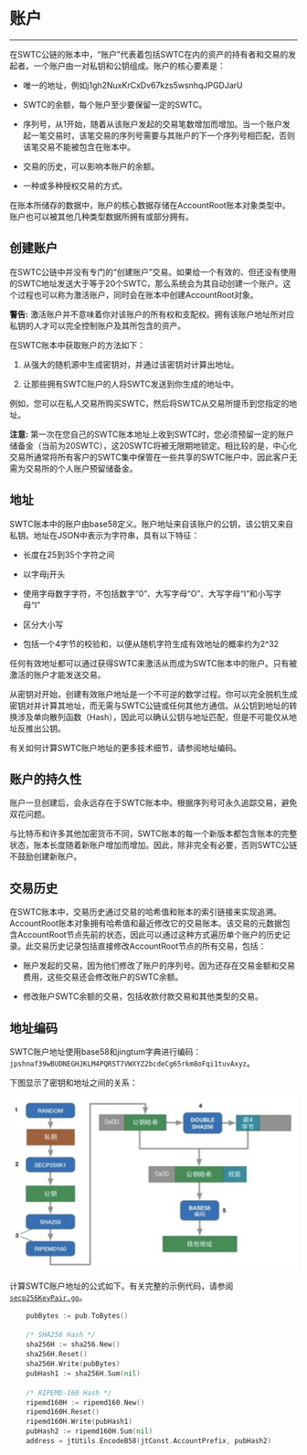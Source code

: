 # 账户

***

在SWTC公链的账本中，“账户”代表着包括SWTC在内的资产的持有者和交易的发起者。一个账户由一对私钥和公钥组成。账户的核心要素是：

- 唯一的地址，例如j1gh2NuxKrCxDv67kzs5wsnhqJPGDJarU

- SWTC的余额，每个账户至少要保留一定的SWTC。

- 序列号，从1开始，随着从该账户发起的交易笔数增加而增加。当一个账户发起一笔交易时，该笔交易的序列号需要与其账户的下一个序列号相匹配，否则该笔交易不能被包含在账本中。

- 交易的历史，可以影响本账户的余额。

- 一种或多种授权交易的方式。

在账本所储存的数据中，账户的核心数据存储在AccountRoot账本对象类型中。账户也可以被其他几种类型数据所拥有或部分拥有。

## 创建账户

在SWTC公链中并没有专门的“创建账户”交易。如果给一个有效的、但还没有使用的SWTC地址发送大于等于20个SWTC，那么系统会为其自动创建一个账户。这个过程也可以称为激活账户，同时会在账本中创建AccountRoot对象。

**警告:** 激活账户并不意味着你对该账户的所有权和支配权。拥有该账户地址所对应私钥的人才可以完全控制账户及其所包含的资产。

在SWTC账本中获取账户的方法如下：

1. 从强大的随机源中生成密钥对，并通过该密钥对计算出地址。

2. 让那些拥有SWTC账户的人将SWTC发送到你生成的地址中。

例如，您可以在私人交易所购买SWTC，然后将SWTC从交易所提币到您指定的地址。

**注意:** 第一次在您自己的SWTC账本地址上收到SWTC时，您必须预留一定的账户储备金（当前为20SWTC），这20SWTC将被无限期地锁定。相比较的是，中心化交易所通常将所有客户的SWTC集中保管在一些共享的SWTC账户中，因此客户无需为交易所的个人账户预留储备金。

## 地址

SWTC账本中的账户由base58定义。账户地址来自该账户的公钥，该公钥又来自私钥。地址在JSON中表示为字符串，具有以下特征：

- 长度在25到35个字符之间

- 以字母j开头

- 使用字母数字字符，不包括数字“0”、大写字母“O”、大写字母“I”和小写字母“l”

- 区分大小写

- 包括一个4字节的校验和，以便从随机字符生成有效地址的概率约为2^32

任何有效地址都可以通过获得SWTC来激活从而成为SWTC账本中的账户。只有被激活的账户才能发送交易。

从密钥对开始，创建有效账户地址是一个不可逆的数学过程。你可以完全脱机生成密钥对并计算其地址，而无需与SWTC公链或任何其他方通信。从公钥到地址的转换涉及单向散列函数（Hash），因此可以确认公钥与地址匹配，但是不可能仅从地址反推出公钥。

有关如何计算SWTC账户地址的更多技术细节，请参阅地址编码。

## 账户的持久性

账户一旦创建后，会永远存在于SWTC账本中。根据序列号可永久追踪交易，避免双花问题。

与比特币和许多其他加密货币不同，SWTC账本的每一个新版本都包含账本的完整状态，账本长度随着新账户增加而增加。因此，除非完全有必要，否则SWTC公链不鼓励创建新账户。

## 交易历史

在SWTC账本中，交易历史通过交易的哈希值和账本的索引链接来实现追溯。AccountRoot账本对象拥有哈希值和最近修改它的交易账本。该交易的元数据包含AccountRoot节点先前的状态，因此可以通过这种方式遍历单个账户的历史记录。此交易历史记录包括直接修改AccountRoot节点的所有交易，包括：

- 账户发起的交易，因为他们修改了账户的序列号。因为还存在交易金额和交易费用，这些交易还会修改账户的SWTC余额。

- 修改账户SWTC余额的交易，包括收款付款交易和其他类型的交易。

## 地址编码

SWTC账户地址使用base58和jingtum字典进行编码：`jpshnaf39wBUDNEGHJKLM4PQRST7VWXYZ2bcdeCg65rkm8oFqi1tuvAxyz`。

下图显示了密钥和地址之间的关系：

![Passphrase → Secret Key → Public Key + Type Prefix → Account ID + Checksum → Address](./swtc-address.png)

计算SWTC账户地址的公式如下。有关完整的示例代码，请参阅[`secp256KeyPair.go`](https://github.com/swtcpro/jingtum-lib-go/blob/master/src/jingtumLib/crypto/secp256k1/secp256KeyPair.go)。

```go
    pubBytes := pub.ToBytes()
	
	/* SHA256 Hash */
	sha256H := sha256.New()
	sha256H.Reset()
	sha256H.Write(pubBytes)
	pubHash1 := sha256H.Sum(nil)

	/* RIPEMD-160 Hash */
	ripemd160H := ripemd160.New()
	ripemd160H.Reset()
	ripemd160H.Write(pubHash1)
	pubHash2 := ripemd160H.Sum(nil)
	address = jtUtils.EncodeB58(jtConst.AccountPrefix, pubHash2)
```
